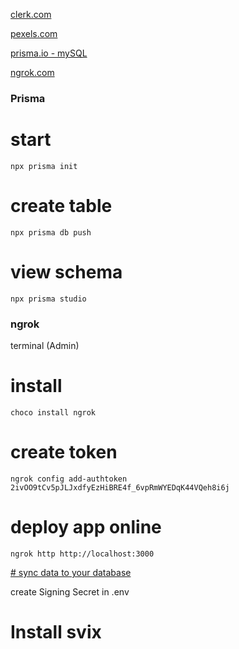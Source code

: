 [clerk.com](https://clerk.com/)

[pexels.com](https://www.pexels.com/)

[prisma.io - mySQL](https://www.prisma.io/docs/getting-started/setup-prisma/start-from-scratch/relational-databases-typescript-mysql)

[ngrok.com](https://dashboard.ngrok.com/get-started/setup/windows)


[2:43:16]:
https://www.youtube.com/watch?v=o080tU3sd0k


### Prisma
# start
```
npx prisma init
```
# create table
```
npx prisma db push
```
# view schema
```
npx prisma studio
```
### ngrok
terminal (Admin)
# install
```
choco install ngrok
```
# create token
```
ngrok config add-authtoken 2ivOO9tCv5pJLJxdfyEzHiBRE4f_6vpRmWYEDqK44VQeh8i6j
```
# deploy app online
```
ngrok http http://localhost:3000
```
[# sync data to your database](https://clerk.com/docs/integrations/webhooks/sync-data)

create Signing Secret in .env

# Install svix


